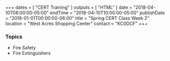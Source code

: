 +++
dates = [ "CERT Training" ]
outputs = [ "HTML" ]
date = "2018-04-10T08:00:00-05:00"
endTime = "2018-04-10T10:00:00-05:00"
publishDate = "2018-01-01T00:00:00-06:00"
title = "Spring CERT Class Week 2"
location = "West Acres Shopping Center"
contact = "KC0DCF"
+++
### Topics

* Fire Safety
* Fire Extinguishers

